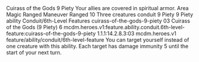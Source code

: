 <ability>
  <name>Cuirass of the Gods</name>
  <cost>9 Piety</cost>
  <flavor>Your allies are covered in spiritual armor.</flavor>
  <keywords>
    <keyword>Area</keyword>
    <keyword>Magic</keyword>
    <keyword>Ranged</keyword>
  </keywords>
  <type>Maneuver</type>
  <distance>Ranged 10</distance>
  <target>Three creatures</target>
  <metadata>
    <class>conduit</class>
    <cost>9 Piety</cost>
    <cost_amount>9</cost_amount>
    <cost_resource>Piety</cost_resource>
    <feature_type>ability</feature_type>
    <file_dpath>Conduit/6th-Level Features</file_dpath>
    <item_id>cuirass-of-the-gods-9-piety</item_id>
    <item_index>03</item_index>
    <item_name>Cuirass of the Gods (9 Piety)</item_name>
    <level>6</level>
    <scc>mcdm.heroes.v1:feature.ability.conduit.6th-level-feature:cuirass-of-the-gods-9-piety</scc>
    <scdc>1.1.1:14.2.8.3:03</scdc>
    <source>mcdm.heroes.v1</source>
    <type>feature/ability/conduit/6th-level-feature</type>
  </metadata>
  <effects>
    <effect type="mundane">You can target yourself instead of one creature with this ability. Each target has damage immunity 5 until the start of your next turn.</effect>
  </effects>
</ability>
